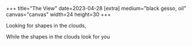 +++
title="The View"
date=2023-04-28
[extra]
medium="black gesso, oil"
canvas="canvas"
width=24
height=30
+++

Looking for shapes in the clouds,

While the shapes in the clouds look for you
